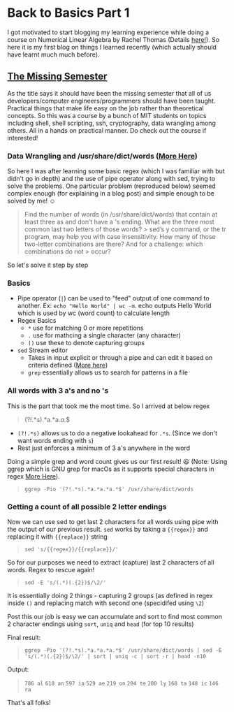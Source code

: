 # Back to Basics Part 1

I got motivated to start blogging my learning experience while doing a course on Numerical Linear Algebra by Rachel Thomas (Details [here!](https://nbviewer.jupyter.org/github/fastai/numerical-linear-algebra/blob/master/nbs/0.%20Course%20Logistics.ipynb#Writing-Assignment)). So here it is my first blog on things I learned recently (which actually should have learnt much much before).

## [The Missing Semester](https://missing.csail.mit.edu/)

As the title says it should have been the missing semester that all of us developers/computer engineers/programmers should have been taught. Practical things that make life easy on the job rather than theoretical concepts. So this was a course by a bunch of MIT students on topics including shell, shell scripting, ssh, cryptography, data wrangling among others. All in a hands on practical manner. Do check out the course if interested! 

### Data Wrangling and /usr/share/dict/words ([More Here](https://en.wikipedia.org/wiki/Words_(Unix)))

So here I was after learning some basic regex (which I was familiar with but didn't go in depth) and the use of pipe operator along with sed, trying to solve the problems. One particular problem (reproduced below) seemed complex enough (for explaining in a blog post) and simple enough to be solved by me! :relaxed:


> Find the number of words (in /usr/share/dict/words) that contain at least three as and don’t have a 's ending. What are the three most common last two letters of those words? > sed’s y command, or the tr program, may help you with case insensitivity. How many of those two-letter combinations are there? And for a challenge: which combinations do not > occur?

So let's solve it step by step

### Basics

- Pipe operator (`|`) can be used to "feed" output of one command to another. Ex: `echo "Hello World" | wc -m`. echo outputs Hello World which is used by wc (word count) to calculate length
- Regex Basics
  - `*` use for matching 0 or more repetitions
  - `.` use for mathcing a single character (any character)
  - `()` use these to denote capturing groups
- `sed` Stream editor
  - Takes in input explicit or through a pipe and can edit it based on criteria defined ([More here](https://tldr.ostera.io/sed))
  - `grep` essentially allows us to search for patterns in a file
  
### All words with 3 a's and no 's
  
  This is the part that took me the most time. So I arrived at below regex
  
  > (?!.*s).*a.*a.*a.*$
  
  - `(?!.*s)` allows us to do a negative lookahead for `.*s`. (Since we don't want words ending with `s`)
  - Rest just enforces a minimum of 3 a's anywhere in the word
  
  Doing a simple grep and word count gives us our first result! :smiley: (Note: Using ggrep which is GNU grep for macOs as it supports special characters in regex [More Here](https://stackoverflow.com/questions/9197814/regex-lookahead-for-not-followed-by-in-grep/9198987#9198987)).
  
  > `ggrep -Pio '(?!.*s).*a.*a.*a.*$' /usr/share/dict/words`
  
### Getting a count of all possible 2 letter endings

Now we can use sed to get last 2 characters for all words using pipe with the output of our previous result. `sed` works by taking a `{{regex}}` and replacing it with `{{replace}}` string

> `sed 's/{{regex}}/{{replace}}/'`

So for our purposes we need to extract (capture) last 2 characters of all words. Regex to rescue again!

> `sed -E 's/(.*)(.{2})$/\2/'`

It is essentially doing 2 things - capturing 2 groups (as defined in regex inside `()` and replacing match with second one (specidifed using `\2`)

Post this our job is easy we can accumulate and sort to find most common 2 character endings using `sort`, `uniq` and `head` (for top 10 results)

Final result:

> `ggrep -Pio '(?!.*s).*a.*a.*a.*$' /usr/share/dict/words | sed -E 's/(.*)(.{2})$/\2/' | sort | uniq -c | sort -r | head -n10`

Output:

 > `786 al`
 > `610 an`
 > `597 ia`
 > `529 ae`
 > `219 on`
 > `204 te`
 > `200 ly`
 > `168 ta`
 > `148 ic`
 > `146 ra`


That's all folks!
